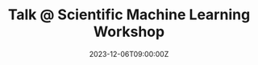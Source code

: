 ---
title: Talk @ Scientific Machine Learning Workshop

event: Workshop on Scientific Machine Learning
event_url: https://www.cwi.nl/en/events/cwi-research-semester-programs/workshop-scientific-machine-learning-semester-programme/

location: CWI
address:
  street: Science Park 123
  city: Amsterdam
  postcode: '1098 XG'
  country: The Netherlands

summary: I have been invited to give a talk in the Scientific Machine Learning - Bridging Computational Physics and Machine Learning - Workshop, within the Scientific Machine Learning semester program, at CWI (Centrum Wiskunde & Informatica) in Amsterdam.
#abstract: 'Lorem ipsum dolor sit amet, consectetur adipiscing elit. Duis posuere tellusac convallis placerat. Proin tincidunt magna sed ex sollicitudin condimentum. Sed ac faucibus dolor, scelerisque sollicitudin nisi. Cras purus urna, suscipit quis sapien eu, pulvinar tempor diam.'

# Talk start and end times.
#   End time can optionally be hidden by prefixing the line with `#`.
date: '2023-12-06T09:00:00Z'
date_end: '2023-12-08T16:00:00Z'
all_day: false

# Schedule page publish date (NOT talk date).
publishDate: '2023-08-23T00:00:00Z'

authors: []
tags: []

# Is this a featured talk? (true/false)
featured: false

image:
  caption: ''
  focal_point: Right

links:
  - name: Info
    url: https://www.cwi.nl/en/events/cwi-research-semester-programs/workshop-scientific-machine-learning-semester-programme/
url_code: ''
url_pdf: ''
url_slides: ''
url_video: ''

# Markdown Slides (optional).
#   Associate this talk with Markdown slides.
#   Simply enter your slide deck's filename without extension.
#   E.g. `slides = "example-slides"` references `content/slides/example-slides.md`.
#   Otherwise, set `slides = ""`.
slides: ""

# Projects (optional).
#   Associate this post with one or more of your projects.
#   Simply enter your project's folder or file name without extension.
#   E.g. `projects = ["internal-project"]` references `content/project/deep-learning/index.md`.
#   Otherwise, set `projects = []`.
projects: []
---